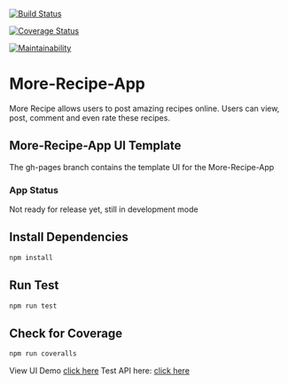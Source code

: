 [![Build Status](https://travis-ci.org/seunzone/More_Recipe.svg?branch=development)](https://travis-ci.org/seunzone/More_Recipe)

[![Coverage Status](https://coveralls.io/repos/github/seunzone/More_Recipe/badge.svg?branch=coveralls)](https://coveralls.io/github/seunzone/More_Recipe?branch=coveralls)

[![Maintainability](https://api.codeclimate.com/v1/badges/94c703637112f3579c80/maintainability)](https://codeclimate.com/github/seunzone/More_Recipe/maintainability)

# More-Recipe-App
More Recipe allows users to post amazing recipes online. Users can view, post, comment and even rate these recipes.

## More-Recipe-App UI Template
The gh-pages branch contains the template UI for the More-Recipe-App

### App Status

Not ready for release yet, still in development mode

## Install Dependencies

```bash
npm install 
```

## Run Test

```bash
npm run test
```

## Check for Coverage

```bash
npm run coveralls
```




View UI Demo [click here](https://seunzone.github.io/More_Recipe/template)
Test API here: [click here](https://more-recipes-seun.herokuapp.com/)